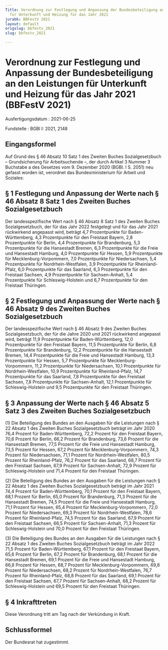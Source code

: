 ```yaml
---
Title: Verordnung zur Festlegung und Anpassung der Bundesbeteiligung an den Leistungen
  für Unterkunft und Heizung für das Jahr 2021
jurabk: BBFestV 2021
layout: default
origslug: bbfestv_2021
slug: bbfestv_2021

---
```


# Verordnung zur Festlegung und Anpassung der Bundesbeteiligung an den Leistungen für Unterkunft und Heizung für das Jahr 2021 (BBFestV 2021)

Ausfertigungsdatum
:   2021-06-25

Fundstelle
:   BGBl I: 2021, 2148


## Eingangsformel

Auf Grund des § 46 Absatz 10 Satz 1 des Zweiten Buches Sozialgesetzbuch – Grundsicherung für Arbeitsuchende –, der durch Artikel 3 Nummer 3 Buchstabe a des Gesetzes vom 9. Dezember 2020 (BGBl. I S. 2051) neu gefasst worden ist, verordnet das Bundesministerium für Arbeit und Soziales:


## § 1 Festlegung und Anpassung der Werte nach § 46 Absatz 8 Satz 1 des Zweiten Buches Sozialgesetzbuch

Der landesspezifische Wert nach § 46 Absatz 8 Satz 1 des Zweiten Buches Sozialgesetzbuch, der für das Jahr 2022 festgelegt und für das Jahr 2021 rückwirkend angepasst wird, beträgt
4,7 Prozentpunkte für Baden-Württemberg,
4,3 Prozentpunkte für den Freistaat Bayern,
2,8 Prozentpunkte für Berlin,
4,4 Prozentpunkte für Brandenburg,
5,3 Prozentpunkte für die Hansestadt Bremen,
6,3 Prozentpunkte für die Freie und Hansestadt
Hamburg,
4,0 Prozentpunkte für Hessen,
5,9 Prozentpunkte für Mecklenburg-Vorpommern,
7,0 Prozentpunkte für Niedersachsen,
5,4 Prozentpunkte für Nordrhein-Westfalen,
3,9 Prozentpunkte für Rheinland-Pfalz,
6,0 Prozentpunkte für das Saarland,
6,3 Prozentpunkte für den Freistaat Sachsen,
4,9 Prozentpunkte für Sachsen-Anhalt,
5,4 Prozentpunkte für Schleswig-Holstein und
6,7 Prozentpunkte für den Freistaat Thüringen.


## § 2 Festlegung und Anpassung der Werte nach § 46 Absatz 9 des Zweiten Buches Sozialgesetzbuch

Der landesspezifische Wert nach § 46 Absatz 9 des Zweiten Buches Sozialgesetzbuch, der für die Jahre 2020 und 2021 rückwirkend angepasst wird, beträgt
11,9 Prozentpunkte für Baden-Württemberg,
12,0 Prozentpunkte für den Freistaat Bayern,
11,5 Prozentpunkte für Berlin,
6,8 Prozentpunkte für Brandenburg,
12,2 Prozentpunkte für die Hansestadt Bremen,
14,4 Prozentpunkte für die Freie und Hansestadt
Hamburg,
13,3 Prozentpunkte für Hessen,
5,7 Prozentpunkte für Mecklenburg-Vorpommern,
11,2 Prozentpunkte für Niedersachsen,
10,1 Prozentpunkte für Nordrhein-Westfalen,
10,9 Prozentpunkte für Rheinland-Pfalz,
14,7 Prozentpunkte für das Saarland,
7,8 Prozentpunkte für den Freistaat Sachsen,
7,8 Prozentpunkte für Sachsen-Anhalt,
12,1 Prozentpunkte für Schleswig-Holstein und
9,5 Prozentpunkte für den Freistaat Thüringen.


## § 3 Anpassung der Werte nach § 46 Absatz 5 Satz 3 des Zweiten Buches Sozialgesetzbuch

(1) Die Beteiligung des Bundes an den Ausgaben für die Leistungen nach § 22 Absatz 1 des Zweiten Buches Sozialgesetzbuch beträgt im Jahr 2020
76,4 Prozent für Baden-Württemberg,
72,2 Prozent für den Freistaat Bayern,
70,6 Prozent für Berlin,
66,2 Prozent für Brandenburg,
73,6 Prozent für die Hansestadt Bremen,
77,5 Prozent für die Freie und Hansestadt Hamburg,
73,5 Prozent für Hessen,
67,2 Prozent für Mecklenburg-Vorpommern,
74,3 Prozent für Niedersachsen,
71,1 Prozent für Nordrhein-Westfalen,
80,5 Prozent für Rheinland-Pfalz,
76,2 Prozent für das Saarland,
68,7 Prozent für den Freistaat Sachsen,
67,9 Prozent für Sachsen-Anhalt,
72,9 Prozent für Schleswig-Holstein und
71,4 Prozent für den Freistaat Thüringen.

(2) Die Beteiligung des Bundes an den Ausgaben für die Leistungen nach § 22 Absatz 1 des Zweiten Buches Sozialgesetzbuch beträgt im Jahr 2021
74,4 Prozent für Baden-Württemberg,
70,1 Prozent für den Freistaat Bayern,
68,1 Prozent für Berlin,
65,0 Prozent für Brandenburg,
71,3 Prozent für die Hansestadt Bremen,
74,5 Prozent für die Freie und Hansestadt Hamburg,
71,1 Prozent für Hessen,
65,4 Prozent für Mecklenburg-Vorpommern,
72,0 Prozent für Niedersachsen,
69,3 Prozent für Nordrhein-Westfalen,
78,6 Prozent für Rheinland-Pfalz,
74,5 Prozent für das Saarland,
67,9 Prozent für den Freistaat Sachsen,
66,5 Prozent für Sachsen-Anhalt,
71,3 Prozent für Schleswig-Holstein und
70,0 Prozent für den Freistaat Thüringen.

(3) Die Beteiligung des Bundes an den Ausgaben für die Leistungen nach § 22 Absatz 1 des Zweiten Buches Sozialgesetzbuch beträgt im Jahr 2022
71,5 Prozent für Baden-Württemberg,
67,1 Prozent für den Freistaat Bayern,
65,6 Prozent für Berlin,
67,2 Prozent für Brandenburg,
68,1 Prozent für die Hansestadt Bremen,
69,1 Prozent für die Freie und Hansestadt Hamburg,
66,8 Prozent für Hessen,
68,7 Prozent für Mecklenburg-Vorpommern,
69,8 Prozent für Niedersachsen,
68,2 Prozent für Nordrhein-Westfalen,
76,7 Prozent für Rheinland-Pfalz,
68,8 Prozent für das Saarland,
69,1 Prozent für den Freistaat Sachsen,
67,7 Prozent für Sachsen-Anhalt,
68,2 Prozent für Schleswig-Holstein und
69,5 Prozent für den Freistaat Thüringen.


## § 4 Inkrafttreten

Diese Verordnung tritt am Tag nach der Verkündung in Kraft.


## Schlussformel

Der Bundesrat hat zugestimmt.

